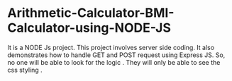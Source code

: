 # Arithmetic-Calculator-BMI-Calculator-using-NODE-JS
It is a NODE Js project. This project involves server side coding. It also demonstrates how to handle GET and POST request using Express JS. So, no one will be able to look for the logic . They will only be able to see the css styling .
